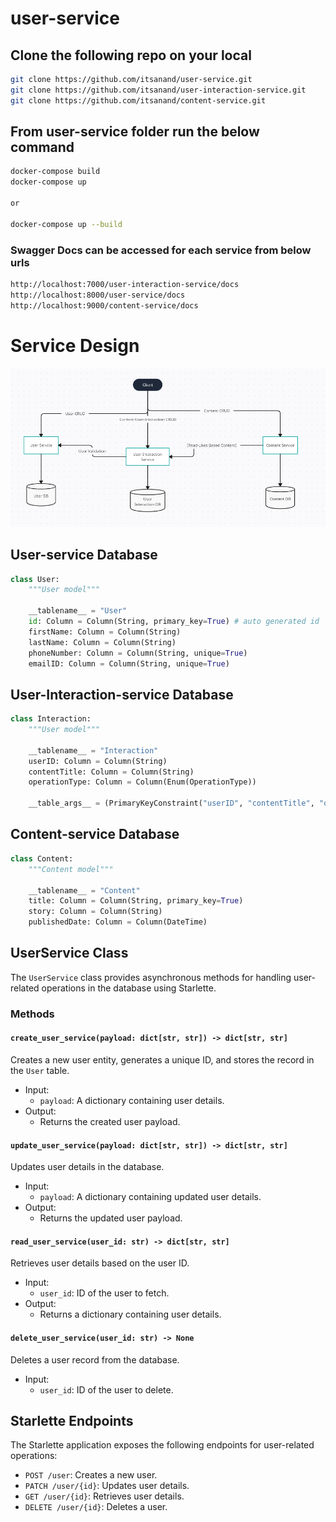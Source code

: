 # user-service

## Clone the following repo on your local
```bash
git clone https://github.com/itsanand/user-service.git
git clone https://github.com/itsanand/user-interaction-service.git
git clone https://github.com/itsanand/content-service.git
```

## From user-service folder run the below command 
```bash
docker-compose build
docker-compose up

or

docker-compose up --build
```

### Swagger Docs can be accessed for each service from below urls
```bash
http://localhost:7000/user-interaction-service/docs
http://localhost:8000/user-service/docs
http://localhost:9000/content-service/docs
```

# Service Design
![Alt text](user_service/static/service_design.png)

## User-service Database

```py
class User:
    """User model"""

    __tablename__ = "User"
    id: Column = Column(String, primary_key=True) # auto generated id
    firstName: Column = Column(String)
    lastName: Column = Column(String)
    phoneNumber: Column = Column(String, unique=True)
    emailID: Column = Column(String, unique=True)
```

## User-Interaction-service Database

```py
class Interaction:
    """User model"""

    __tablename__ = "Interaction"
    userID: Column = Column(String)
    contentTitle: Column = Column(String)
    operationType: Column = Column(Enum(OperationType))

    __table_args__ = (PrimaryKeyConstraint("userID", "contentTitle", "operationType"),)
```

## Content-service Database

```py
class Content:
    """Content model"""

    __tablename__ = "Content"
    title: Column = Column(String, primary_key=True)
    story: Column = Column(String)
    publishedDate: Column = Column(DateTime)
```

## UserService Class

The `UserService` class provides asynchronous methods for handling user-related operations in the database using Starlette.

### Methods

#### `create_user_service(payload: dict[str, str]) -> dict[str, str]`

Creates a new user entity, generates a unique ID, and stores the record in the `User` table.

- Input:
  - `payload`: A dictionary containing user details.
- Output:
  - Returns the created user payload.

#### `update_user_service(payload: dict[str, str]) -> dict[str, str]`

Updates user details in the database.

- Input:
  - `payload`: A dictionary containing updated user details.
- Output:
  - Returns the updated user payload.

#### `read_user_service(user_id: str) -> dict[str, str]`

Retrieves user details based on the user ID.

- Input:
  - `user_id`: ID of the user to fetch.
- Output:
  - Returns a dictionary containing user details.

#### `delete_user_service(user_id: str) -> None`

Deletes a user record from the database.

- Input:
  - `user_id`: ID of the user to delete.

## Starlette Endpoints

The Starlette application exposes the following endpoints for user-related operations:

- `POST /user`: Creates a new user.
- `PATCH /user/{id}`: Updates user details.
- `GET /user/{id}`: Retrieves user details.
- `DELETE /user/{id}`: Deletes a user.
